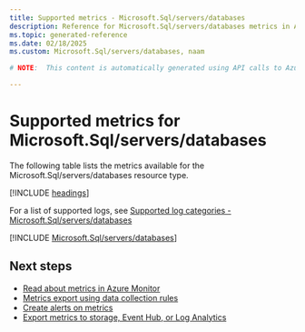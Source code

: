 ```yaml
---
title: Supported metrics - Microsoft.Sql/servers/databases
description: Reference for Microsoft.Sql/servers/databases metrics in Azure Monitor.
ms.topic: generated-reference
ms.date: 02/18/2025
ms.custom: Microsoft.Sql/servers/databases, naam

# NOTE:  This content is automatically generated using API calls to Azure. Any edits made on these files will be overwritten in the next run of the script. 

---
```


  
# Supported metrics for Microsoft.Sql/servers/databases
  
The following table lists the metrics available for the Microsoft.Sql/servers/databases resource type.  
  
  
[!INCLUDE [headings](~/reusable-content/ce-skilling/azure/includes/azure-monitor/reference/metrics/metrics-headings.md)]  
  
  
  
For a list of supported logs, see [Supported log categories - Microsoft.Sql/servers/databases](../supported-logs/microsoft-sql-servers-databases-logs.md)  
  
 

[!INCLUDE [Microsoft.Sql/servers/databases](~/reusable-content/ce-skilling/azure/includes/azure-monitor/reference/metrics/microsoft-sql-servers-databases-metrics-include.md)]  



## Next steps

- [Read about metrics in Azure Monitor](/azure/azure-monitor/data-platform)
- [Metrics export using data collection rules](/azure/azure-monitor/essentials/data-collection-metrics)
- [Create alerts on metrics](/azure/azure-monitor/alerts/alerts-overview)
- [Export metrics to storage, Event Hub, or Log Analytics](/azure/azure-monitor/essentials/platform-logs-overview)
